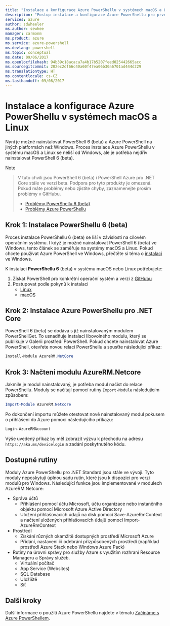 ```yaml
---
title: "Instalace a konfigurace Azure PowerShellu v systémech macOS a Linux | Dokumentace Microsoftu"
description: "Postup instalace a konfigurace Azure PowerShellu pro první použití v systému macOS nebo Linux"
services: azure
author: sdwheeler
ms.author: sewhee
manager: carmonm
ms.product: azure
ms.service: azure-powershell
ms.devlang: powershell
ms.topic: conceptual
ms.date: 09/06/2017
ms.openlocfilehash: 94b39c18acaca7a4b17b5207feed025442665acc
ms.sourcegitcommit: 202ec2df66c40a60f47ea06b30a6701ad444d229
ms.translationtype: HT
ms.contentlocale: cs-CZ
ms.lasthandoff: 09/08/2017
---
```

# <a name="install-and-configure-azure-powershell-on-macos-and-linux"></a>Instalace a konfigurace Azure PowerShellu v systémech macOS a Linux

Nyní je možné nainstalovat PowerShell 6 (beta) a Azure PowerShell na jiných platformách než Windows.
Proces instalace Azure PowerShellu v systému macOS a Linux se neliší od Windows, ale je potřeba nejdřív nainstalovat PowerShell 6 (beta).

> [!NOTE]

> V tuto chvíli jsou PowerShell 6 (beta) i PowerShell Azure pro .NET Core stále ve verzi beta.
> Podpora pro tyto produkty je omezená. Pokud máte problémy nebo zjistíte chyby, zaznamenejte prosím problémy v GitHubu.
>
> * [Problémy PowerShellu 6 (beta)](https://github.com/PowerShell/PowerShell/issues)
> * [Problémy Azure PowerShellu](https://github.com/azure/azure-docs-powershell/issues)

## <a name="step-1-install-powershell-6-beta"></a>Krok 1: Instalace PowerShellu 6 (beta)

Proces instalace PowerShellu 6 (beta) se liší v závislosti na cílovém operačním systému.
I když je možné nainstalovat PowerShell 6 (beta) ve Windows, tento článek se zaměřuje na systémy macOS a Linux. Pokud chcete používat Azure PowerShell ve Windows, přečtěte si téma o [instalaci](./install-azurerm-ps.md) ve Windows.

K instalaci **PowerShellu 6** (beta) v systému macOS nebo Linux potřebujete:

1. Získat PowerShell pro konkrétní operační systém a verzi z [GitHubu](https://github.com/powershell/powershell#get-powershell)
2. Postupovat podle pokynů k instalaci
   - [Linux](https://github.com/PowerShell/PowerShell/blob/master/docs/installation/linux.md)
   - [macOS](https://github.com/PowerShell/PowerShell/blob/master/docs/installation/linux.md#macos-1012)

## <a name="step-2-install-azure-powershell-for-net-core"></a>Krok 2: Instalace Azure PowerShellu pro .NET Core

PowerShell 6 (beta) se dodává s již nainstalovaným modulem PowerShellGet. To usnadňuje instalaci libovolného modulu, který se publikuje v Galerii prostředí PowerShell. Pokud chcete nainstalovat Azure PowerShell, otevřete novou relaci PowerShellu a spusťte následující příkaz:

```powershell
Install-Module AzureRM.NetCore
```

## <a name="step-3-load-the-azurermnetcore-module"></a>Krok 3: Načtení modulu AzureRM.Netcore

Jakmile je modul nainstalovaný, je potřeba modul načíst do relace PowerShellu. Moduly se načítají pomocí rutiny `Import-Module` následujícím způsobem:

```powershell
Import-Module AzureRM.Netcore
```

Po dokončení importu můžete otestovat nově nainstalovaný modul pokusem o přihlášení do Azure pomocí následujícího příkazu:

```powershell
Login-AzureRMAccount
```

Výše uvedený příkaz by měl zobrazit výzvu k přechodu na adresu `https://aka.ms/devicelogin` a zadání poskytnutého kódu.

## <a name="available-cmdlets"></a>Dostupné rutiny

Moduly Azure PowerShellu pro .NET Standard jsou stále ve vývoji. Tyto moduly neposkytují úplnou sadu rutin, které jsou k dispozici pro verzi modulů pro Windows. Následující funkce jsou implementované v modulech AzureRM.Netcore:

* Správa účtů
  - Přihlášení pomocí účtu Microsoft, účtu organizace nebo instančního objektu pomocí Microsoft Azure Active Directory
  - Uložení přihlašovacích údajů na disk pomocí Save-AzureRmContext a načtení uložených přihlašovacích údajů pomocí Import-AzureRmContext
* Prostředí
  - Získání různých okamžitě dostupných prostředí Microsoft Azure
  - Přidání, nastavení či odebrání přizpůsobených prostředí (například prostředí Azure Stack nebo Windows Azure Pack)
* Rutiny na úrovni správy pro služby Azure s využitím rozhraní Resource Manageru a Správy služeb.
  - Virtuální počítač
  - App Service (Websites)
  - SQL Database
  - Úložiště
  - Síť

## <a name="next-steps"></a>Další kroky

Další informace o použití Azure PowerShellu najdete v tématu [Začínáme s Azure PowerShellem](get-started-azureps.md).
